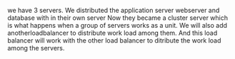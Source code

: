 we have 3 servers.
We distributed the application server webserver
and database with in their own server
Now they became a cluster server
which is what happens when a group of servers works as a unit. 
We will also add anotherloadbalancer to distribute work load 
among them. 
And this load balancer will work with the other load balancer
to ditribute the work load among the servers.
